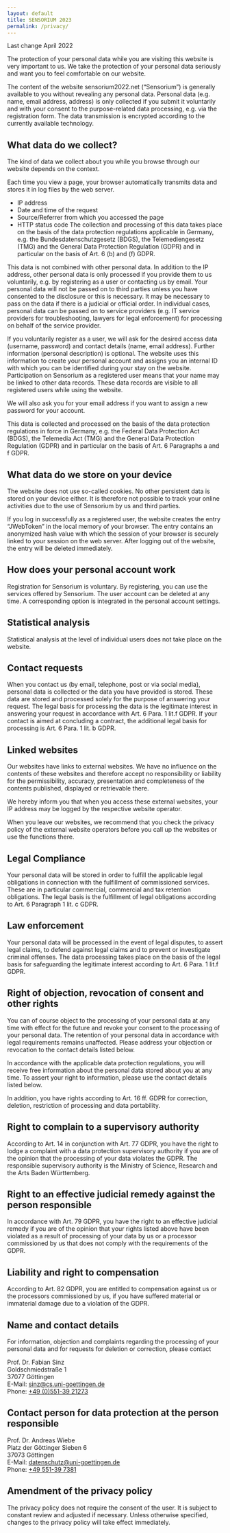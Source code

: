 ```yaml
---
layout: default
title: SENSORIUM 2023
permalink: /privacy/
---
```


Last change April 2022

The protection of your personal data while you are visiting this website is very important to us. We take the protection of your personal data seriously and want you to feel comfortable on our website.

The content of the website sensorium2022.net (“Sensorium”) is generally available to you without revealing any personal data. Personal data (e.g. name, email address, address) is only collected if you submit it voluntarily and with your consent to the purpose-related data processing, e.g. via the registration form. The data transmission is encrypted according to the currently available technology.

## What data do we collect?

The kind of data we collect about you while you browse through our website depends on the context.

Each time you view a page, your browser automatically transmits data and stores it in log files by the web server.

* IP address
* Date and time of the request
* Source/Referrer from which you accessed the page
* HTTP status code
The collection and processing of this data takes place on the basis of the data protection regulations applicable in Germany, e.g. the Bundesdatenschutzgesetz (BDGS), the Telemediengesetz (TMG) and the General Data Protection Regulation (GDPR) and in particular on the basis of Art. 6 (b) and (f) GDPR.

This data is not combined with other personal data. In addition to the IP address, other personal data is only processed if you provide them to us voluntarily, e.g. by registering as a user or contacting us by email. Your personal data will not be passed on to third parties unless you have consented to the disclosure or this is necessary. It may be necessary to pass on the data if there is a judicial or official order. In individual cases, personal data can be passed on to service providers (e.g. IT service providers for troubleshooting, lawyers for legal enforcement) for processing on behalf of the service provider.

If you voluntarily register as a user, we will ask for the desired access data (username, password) and contact details (name, email address). Further information (personal description) is optional. The website uses this information to create your personal account and assigns you an internal ID with which you can be identified during your stay on the website.
Participation on Sensorium as a registered user means that your name may be linked to other data records. These data records are visible to all registered users while using the website.

We will also ask you for your email address if you want to assign a new password for your account.

This data is collected and processed on the basis of the data protection regulations in force in Germany, e.g. the Federal Data Protection Act (BDGS), the Telemedia Act (TMG) and the General Data Protection Regulation (GDPR) and in particular on the basis of Art. 6 Paragraphs a and f GDPR.

## What data do we store on your device

The website does not use so-called cookies. No other persistent data is stored on your device either. It is therefore not possible to track your online activities due to the use of Sensorium by us and third parties.

If you log in successfully as a registered user, the website creates the entry “JWebToken” in the local memory of your browser. The entry contains an anonymized hash value with which the session of your browser is securely linked to your session on the web server. After logging out of the website, the entry will be deleted immediately.

## How does your personal account work

Registration for Sensorium is voluntary. By registering, you can use the services offered by Sensorium.
The user account can be deleted at any time. A corresponding option is integrated in the personal account settings.

## Statistical analysis

Statistical analysis at the level of individual users does not take place on the website.

## Contact requests

When you contact us (by email, telephone, post or via social media), personal data is collected or the data you have provided is stored. These data are stored and processed solely for the purpose of answering your request. The legal basis for processing the data is the legitimate interest in answering your request in accordance with Art. 6 Para. 1 lit.f GDPR. If your contact is aimed at concluding a contract, the additional legal basis for processing is Art. 6 Para. 1 lit. b GDPR.

## Linked websites

Our websites have links to external websites. We have no influence on the contents of these websites and therefore accept no responsibility or liability for the permissibility, accuracy, presentation and completeness of the contents published, displayed or retrievable there.

We hereby inform you that when you access these external websites, your IP address may be logged by the respective website operator.

When you leave our websites, we recommend that you check the privacy policy of the external website operators before you call up the websites or use the functions there.

## Legal Compliance

Your personal data will be stored in order to fulfill the applicable legal obligations in connection with the fulfillment of commissioned services. These are in particular commercial, commercial and tax retention obligations. The legal basis is the fulfillment of legal obligations according to Art. 6 Paragraph 1 lit. c GDPR.

## Law enforcement

Your personal data will be processed in the event of legal disputes, to assert legal claims, to defend against legal claims and to prevent or investigate criminal offenses. The data processing takes place on the basis of the legal basis for safeguarding the legitimate interest according to Art. 6 Para. 1 lit.f GDPR.

## Right of objection, revocation of consent and other rights

You can of course object to the processing of your personal data at any time with effect for the future and revoke your consent to the processing of your personal data. The retention of your personal data in accordance with legal requirements remains unaffected. Please address your objection or revocation to the contact details listed below.

In accordance with the applicable data protection regulations, you will receive free information about the personal data stored about you at any time. To assert your right to information, please use the contact details listed below.

In addition, you have rights according to Art. 16 ff. GDPR for correction, deletion, restriction of processing and data portability.

## Right to complain to a supervisory authority

According to Art. 14 in conjunction with Art. 77 GDPR, you have the right to lodge a complaint with a data protection supervisory authority if you are of the opinion that the processing of your data violates the GDPR. The responsible supervisory authority is the Ministry of Science, Research and the Arts Baden Württemberg.

## Right to an effective judicial remedy against the person responsible

In accordance with Art. 79 GDPR, you have the right to an effective judicial remedy if you are of the opinion that your rights listed above have been violated as a result of processing of your data by us or a processor commissioned by us that does not comply with the requirements of the GDPR.

## Liability and right to compensation

According to Art. 82 GDPR, you are entitled to compensation against us or the processors commissioned by us, if you have suffered material or immaterial damage due to a violation of the GDPR.

## Name and contact details

For information, objection and complaints regarding the processing of your personal data and for requests for deletion or correction, please contact

Prof. Dr. Fabian Sinz  
Goldschmiedstraße 1  
37077 Göttingen  
E-Mail: [sinz@cs.uni-goettingen.de](mailto:sinz@cs.uni-goettingen.de)  
Phone: [+49 (0)551-39 21273](tel:+495513921273)

## Contact person for data protection at the person responsible

Prof. Dr. Andreas Wiebe  
Platz der Göttinger Sieben 6  
37073 Göttingen  
E-Mail: [datenschutz@uni-goettingen.de](mailto:datenschutz@uni-goettingen.de)  
Phone: [+49 551-39 7381](tel:+49551397381)  

## Amendment of the privacy policy

The privacy policy does not require the consent of the user. It is subject to constant review and adjusted if necessary. Unless otherwise specified, changes to the privacy policy will take effect immediately.